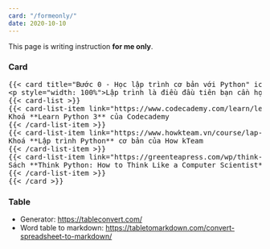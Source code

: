 ```yaml
---
card: "/formeonly/"
date: 2020-10-10
---
```


This page is writing instruction **for me only**.

### Card

<pre>
{{&lt; card title="Bước 0 - Học lập trình cơ bản với Python" icon="python.svg">}}
&lt;p style="width: 100%">Lập trình là điều đầu tiên bạn cần học để có thể bắt kịp việc thực hành về sau. Python hiện tại là một ngôn ngữ rất phổ biến trong ngành trí tuệ nhân tạo. Có rất nhiều các khoá học được dạy với Python. Do vậy tôi khuyến khích các bạn bắt đầu với ngôn ngữ này. Có một vài khoá học và tài liệu tôi nghĩ có thể dùng được như:&lt;/p>
{{&lt; card-list >}}
{{&lt; card-list-item link="https://www.codecademy.com/learn/learn-python-3" >}}
Khoá **Learn Python 3** của Codecademy
{{&lt; /card-list-item >}}
{{&lt; card-list-item link="https://www.howkteam.vn/course/lap-trinh-python-co-ban-37" >}}
Khoá **Lập trình Python** cơ bản của How kTeam
{{&lt; /card-list-item >}}
{{&lt; card-list-item link="https://greenteapress.com/wp/think-python/" >}}
Sách **Think Python: How to Think Like a Computer Scientist** - Allen B. Downey.
{{&lt; /card-list-item >}}
{{&lt; /card >}}
</pre>


### Table 

- Generator: https://tableconvert.com/
- Word table to markdown: https://tabletomarkdown.com/convert-spreadsheet-to-markdown/
